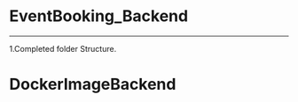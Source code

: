 # EventBooking_Backend
--------------------------------------------------------------------------------------------------------------------------------------------------------------------
1.Completed folder Structure.
# DockerImageBackend

